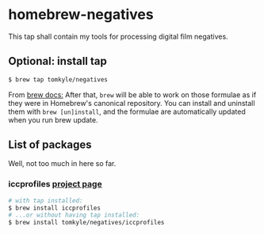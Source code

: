 
# homebrew-negatives

This tap shall contain my tools for processing digital film negatives.

## Optional: install tap


```bash
$ brew tap tomkyle/negatives
```

From [brew docs:](https://github.com/Homebrew/brew/blob/master/docs/brew-tap.md) After that, `brew` will be able to work on those formulae as if they were in Homebrew's canonical repository. You can install and uninstall them with `brew [un]install`, and the formulae are automatically updated when you run brew update. 



## List of packages

Well, not too much in here so far. 

### iccprofiles [project page](https://github.com/tomkyle/negatives-iccprofiles)
```bash
# with tap installed:
$ brew install iccprofiles
# ...or without having tap installed:
$ brew install tomkyle/negatives/iccprofiles
```
